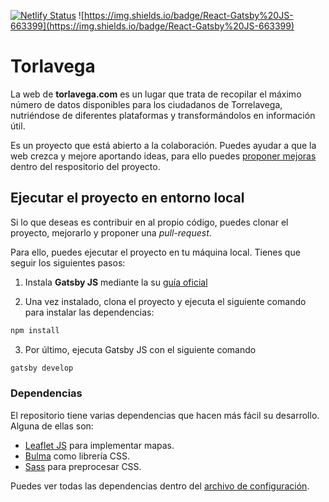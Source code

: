 [![Netlify Status](https://api.netlify.com/api/v1/badges/9f99c43c-ce89-4cad-84c1-2d3d2b493e43/deploy-status)](https://app.netlify.com/sites/torlavega/deploys) ![https://img.shields.io/badge/React-Gatsby%20JS-663399](https://img.shields.io/badge/React-Gatsby%20JS-663399)

# Torlavega

La web de **torlavega.com** es un lugar que trata de recopilar el máximo número de datos disponibles para los ciudadanos de Torrelavega, nutriéndose de diferentes plataformas y transformándolos en información útil.

Es un proyecto que está abierto a la colaboración. Puedes ayudar a que la web crezca y mejore aportando ideas, para ello puedes [proponer mejoras](https://github.com/ardillan/torlavega/issues) dentro del respositorio del proyecto.

## Ejecutar el proyecto en entorno local

Si lo que deseas es contribuir en al propio código, puedes clonar el proyecto, mejorarlo y proponer una _pull-request_.

Para ello, puedes ejecutar el proyecto en tu máquina local. Tienes que seguir los siguientes pasos:

1. Instala **Gatsby JS** mediante la su [guía oficial](https://www.gatsbyjs.org/docs/quick-start/)

2. Una vez instalado, clona el proyecto y ejecuta el siguiente comando para instalar las dependencias:

```bash
npm install
```

3. Por último, ejecuta Gatsby JS con el siguiente comando

```bash
gatsby develop
```

### Dependencias

El repositorio tiene varias dependencias que hacen más fácil su desarrollo. Alguna de ellas son:

- [Leaflet JS](http://leafletjs.com/) para implementar mapas.
- [Bulma](http://bulma.io) como librería CSS.
- [Sass](https://sass-lang.com) para preprocesar CSS.

Puedes ver todas las dependencias dentro del [archivo de configuración](https://github.com/ardillan/torlavega/blob/master/package.json).
